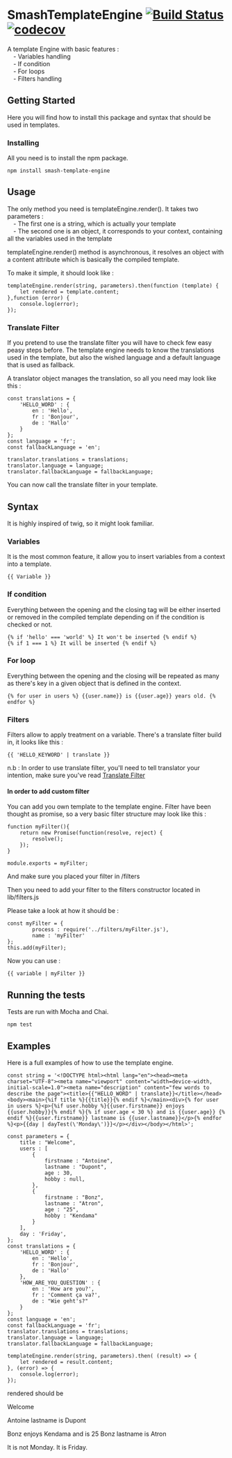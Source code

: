 # SmashTemplateEngine [![Build Status](https://travis-ci.org/Noxs/SmashTemplateEngine.svg?branch=master)](https://travis-ci.org/Noxs/SmashTemplateEngine) [![codecov](https://codecov.io/gh/Noxs/SmashTemplateEngine/branch/master/graph/badge.svg)](https://codecov.io/gh/Noxs/SmashTemplateEngine)

A template Engine with basic features :<br />
&ensp;&ensp;- Variables handling<br />
&ensp;&ensp;- If condition<br />
&ensp;&ensp;- For loops<br />
&ensp;&ensp;- Filters handling<br />

## Getting Started

Here you will find how to install this package and syntax that should be used in templates.

### Installing

All you need is to install the npm package.

```
npm install smash-template-engine
```

## Usage

The only method you need is templateEngine.render().
It takes two parameters :<br />
&ensp;&ensp;- The first one is a string, which is actually your template<br />
&ensp;&ensp;- The second one is an object, it corresponds to your context, containing all the variables used in the template<br />

templateEngine.render() method is asynchronous, it resolves an object with a content attribute which is basically the compiled template.

To make it simple, it should look like :

```
templateEngine.render(string, parameters).then(function (template) {
    let rendered = template.content;
},function (error) {
    console.log(error);
});
```

### Translate Filter

If you pretend to use the translate filter you will have to check few easy peasy steps before.
The template engine needs to know the translations used in the template, but also the wished language and a default language that is used as fallback.

A translator object manages the translation, so all you need may look like this :

```
const translations = {
    'HELLO_WORD' : {
        en : 'Hello',
        fr : 'Bonjour',
        de : 'Hallo'
    }
};
const language = 'fr';
const fallbackLanguage = 'en';

translator.translations = translations;
translator.language = language;
translator.fallbackLanguage = fallbackLanguage;
```
You can now call the translate filter in your template.

## Syntax

It is highly inspired of twig, so it might look familiar.

### Variables

It is the most common feature, it allow you to insert variables from a context into a template.

```
{{ Variable }}
```

### If condition

Everything between the opening and the closing tag will be either inserted or removed in the compiled template depending on if the condition is checked or not.

```
{% if 'hello' === 'world' %} It won't be inserted {% endif %}
{% if 1 === 1 %} It will be inserted {% endif %}
```

### For loop

Everything between the opening and the closing will be repeated as many as there's key in a given object that is defined in the context.

```
{% for user in users %} {{user.name}} is {{user.age}} years old. {% endfor %}
```

### Filters

Filters allow to apply treatment on a variable. There's a translate filter build in, it looks like this :

```
{{ 'HELLO_KEYWORD' | translate }}
```

n.b : In order to use translate filter, you'll need to tell translator your intention, make sure you've read [Translate Filter](#translate-filter)

#### In order to add custom filter

You can add you own template to the template engine.
Filter have been thought as promise, so a very basic filter structure may look like this :
```
function myFilter(){
    return new Promise(function(resolve, reject) {
        resolve();
    });
}

module.exports = myFilter;
```
And make sure you placed your filter in /filters

Then you need to add your filter to the filters constructor located in lib/filters.js

Please take a look at how it should be :
```
const myFilter = {
        process : require('../filters/myFilter.js'),
        name : 'myFilter'
};
this.add(myFilter);
```

Now you can use :
```
{{ variable | myFilter }}
```

## Running the tests

Tests are run with Mocha and Chai.

```
npm test
```

## Examples

Here is a full examples of how to use the template engine.


```
const string = '<!DOCTYPE html><html lang="en"><head><meta charset="UTF-8"><meta name="viewport" content="width=device-width, initial-scale=1.0"><meta name="description" content="few words to describe the page"><title>{{"HELLO_WORD" | translate}}</title></head><body><main>{%if title %}{{title}}{% endif %}</main><div>{% for user in users %}<p>{%if user.hobby %}{{user.firstname}} enjoys {{user.hobby}}{% endif %}{% if user.age < 30 %} and is {{user.age}} {% endif %}{{user.firstname}} lastname is {{user.lastname}}</p>{% endfor %}<p>{{day | dayTest(\'Monday\')}}</p></div></body></html>';

const parameters = {
    title : "Welcome",
    users : [
        {
            firstname : "Antoine",
            lastname : "Dupont",
            age : 30,
            hobby : null,
        },
        {
            firstname : "Bonz",
            lastname : "Atron",
            age : "25",
            hobby : "Kendama"
        }
    ],
    day : 'Friday',
};
const translations = {
    'HELLO_WORD' : {
        en : 'Hello',
        fr : 'Bonjour',
        de : 'Hallo'
    },
    'HOW_ARE_YOU_QUESTION' : {
        en : 'How are you?',
        fr : 'Comment ça va?',
        de : "Wie geht's?"
    }
};
const language = 'en';
const fallbackLanguage = 'fr';
translator.translations = translations;
translator.language = language;
translator.fallbackLanguage = fallbackLanguage;

templateEngine.render(string, parameters).then( (result) => {
    let rendered = result.content;
}, (error) => {
    console.log(error);
});
```

rendered should be <br />
<p><!DOCTYPE html><html lang="en"><head><meta charset="UTF-8"><meta name="viewport" content="width=device-width, initial-scale=1.0"><meta name="description" content="few words to describe the page"><title>Hello</title></head><body><main>Welcome</main><div><p>Antoine lastname is Dupont</p><p>Bonz enjoys Kendama and is 25 Bonz lastname is Atron</p><p>It is not Monday. It is Friday.</p></div></body></html><p>
